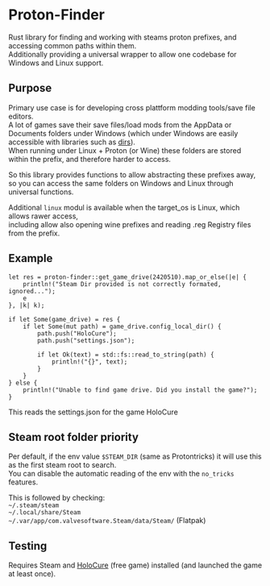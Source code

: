 # Proton-Finder
Rust library for finding and working with steams proton prefixes, and accessing common paths within them.  
Additionally providing a universal wrapper to allow one codebase for Windows and Linux support.  

## Purpose
Primary use case is for developing cross plattform modding tools/save file editors.  
A lot of games save their save files/load mods from the AppData or Documents folders under Windows
(which under Windows are easily accessible with libraries such as [dirs](https://crates.io/crates/dirs)).  
When running under Linux + Proton (or Wine) these folders are stored within the prefix, and therefore harder to access.  
  
So this library provides functions to allow abstracting these prefixes away, 
so you can access the same folders on Windows and Linux through universal functions.  
  
Additional `linux` modul is available when the target_os is Linux, which allows rawer access,  
including allow also opening wine prefixes and reading .reg Registry files from the prefix.  
  

## Example
```
let res = proton-finder::get_game_drive(2420510).map_or_else(|e| {
    println!("Steam Dir provided is not correctly formated, ignored...");
    e
}, |k| k);

if let Some(game_drive) = res {
    if let Some(mut path) = game_drive.config_local_dir() {
        path.push("HoloCure");
        path.push("settings.json");

        if let Ok(text) = std::fs::read_to_string(path) {
            println!("{}", text);
        }
    }
} else {
    println!("Unable to find game drive. Did you install the game?");
}
```
This reads the settings.json for the game HoloCure

## Steam root folder priority
Per default, if the env value `$STEAM_DIR` (same as Protontricks) it will use this as the first steam root to search.  
You can disable the automatic reading of the env with the `no_tricks` features.

This is followed by checking:  
`~/.steam/steam`  
`~/.local/share/Steam`  
`~/.var/app/com.valvesoftware.Steam/data/Steam/` (Flatpak)  

## Testing
Requires Steam and [HoloCure](https://store.steampowered.com/app/2420510/HoloCure__Save_the_Fans/)
(free game) installed (and launched the game at least once).
